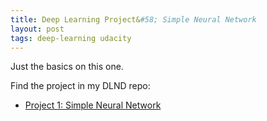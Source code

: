 ```yaml
---
title: Deep Learning Project&#58; Simple Neural Network
layout: post
tags: deep-learning udacity
---
```


Just the basics on this one.

Find the project in my DLND repo:
* [Project 1: Simple Neural Network](https://github.com/krbnite/deep-learning-nanodegree/tree/master/Project1-Simple-Neural-Network)
